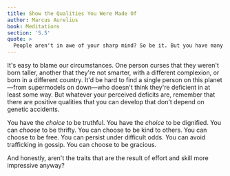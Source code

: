 ```yaml
---
title: Show the Qualities You Were Made Of
author: Marcus Aurelius
book: Meditations
section: '5.5'
quote: >
  People aren't in awe of your sharp mind? So be it. But you have many other qualities you can't claim to have been deprived of at birth. Display then those qualities in your own power: honesty, dignity, endurance, chastity, contentment, frugality, kindness, freedom, persistence, avoiding gossip, and magnanimity.
---
```


It's easy to blame our circumstances. One person curses that they weren't born taller, another that they're not smarter, with a different complexion, or born in a different country. It'd be hard to find a single person on this planet—from supermodels on down—who doesn't think they're deficient in at least some way. But whatever your perceived deficits are, remember that there are positive qualities that you can develop that don't depend on genetic accidents.

You have the _choice_ to be truthful. You have the _choice_ to be dignified. You can _choose_ to be thrifty. You can choose to be kind to others. You can choose to be free. You can persist under difficult odds. You can avoid trafficking in gossip. You can choose to be gracious.

And honestly, aren't the traits that are the result of effort and skill more impressive anyway?
